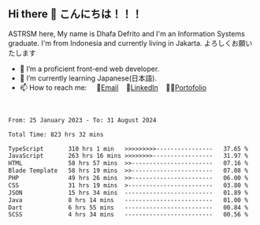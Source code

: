## Hi there 👋 こんにちは！！！
ASTRSM here, My name is Dhafa Defrito and I'm an Information Systems graduate. I'm from Indonesia and currently living in Jakarta. よろしくお願いたします

- 🔭 I’m a proficient front-end web developer.
- 🌱 I’m currently learning Japanese(日本語).
- 📫 How to reach me: &nbsp;&nbsp;&nbsp;&nbsp;📧[Email](ddefrito@gmail.com)&nbsp;&nbsp;&nbsp;&nbsp;💼[LinkedIn](https://www.linkedin.com/in/dhafa-defrita-rama-yudistira-9357a9229/)&nbsp;&nbsp;&nbsp;&nbsp;👨‍🎨[Portofolio](https://ddefrito.vercel.app/)
<br>
<!-- <p align="left">
<a href="https://github.com/ASTRSM">
  <img height="180em" src="https://github-readme-stats-eight-theta.vercel.app/api?username=ASTRSM&show_icons=true&theme=dracula&include_all_commits=true&count_private=true"/>
  <img height="180em" src="https://github-readme-stats-eight-theta.vercel.app/api/top-langs/?username=ASTRSM&layout=compact&langs_count=8&theme=dracula"/>
</a>
</p> -->

<!--START_SECTION:waka-->

```txt
From: 25 January 2023 - To: 31 August 2024

Total Time: 823 hrs 32 mins

TypeScript       310 hrs 1 min   >>>>>>>>>----------------   37.65 %
JavaScript       263 hrs 16 mins >>>>>>>>-----------------   31.97 %
HTML             58 hrs 57 mins  >>-----------------------   07.16 %
Blade Template   58 hrs 19 mins  >>-----------------------   07.08 %
PHP              49 hrs 26 mins  >>-----------------------   06.00 %
CSS              31 hrs 19 mins  >------------------------   03.80 %
JSON             15 hrs 34 mins  -------------------------   01.89 %
Java             8 hrs 14 mins   -------------------------   01.00 %
Dart             6 hrs 55 mins   -------------------------   00.84 %
SCSS             4 hrs 34 mins   -------------------------   00.56 %
```

<!--END_SECTION:waka-->
